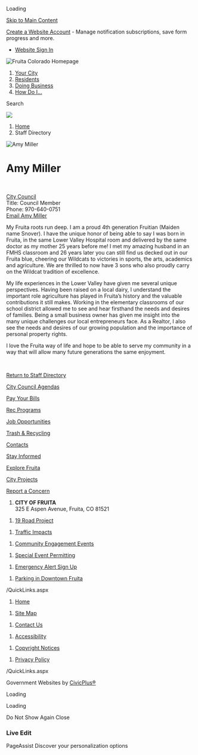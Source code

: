 Loading

[Skip to Main Content](https://www.fruita.org/directory.aspx?eid=33%2F)

[Create a Website Account](https://www.fruita.org/MyAccount/ProfileCreate) - Manage notification subscriptions, save form progress and more.   

- [Website Sign In](https://www.fruita.org/MyAccount)

![Fruita Colorado Homepage](https://www.fruita.org/ImageRepository/Document?documentID=2679)

1. [Your City](https://www.fruita.org/27/Your-City)
2. [Residents](https://www.fruita.org/31/Residents)
3. [Doing Business](https://www.fruita.org/35/Doing-Business)
4. [How Do I...](https://www.fruita.org/9/How-Do-I)

Search

![](https://www.fruita.org/ImageRepository/Document?documentID=2686)

1. [Home](https://www.fruita.org)
2. Staff Directory

![Amy Miller](https://www.fruita.org/ImageRepository/Document?documentID=2798 "Amy Miller")

# Amy Miller

 

[City Council](https://www.fruita.org/Directory.aspx?DID=12)  
Title: Council Member  
Phone: 970-640-0751  
[Email Amy Miller](mailto:amiller@fruita.org)

My Fruita roots run deep. I am a proud 4th generation Fruitian (Maiden name Snover). I have the unique honor of being able to say I was born in Fruita, in the same Lower Valley Hospital room and delivered by the same doctor as my mother 25 years before me! I met my amazing husband in an FMHS classroom and 26 years later you can still find us decked out in our Fruita blue, cheering our Wildcats to victories in sports, the arts, academics and agriculture. We are thrilled to now have 3 sons who also proudly carry on the Wildcat tradition of excellence.

My life experiences in the Lower Valley have given me several unique perspectives. Having been raised on a local dairy, I understand the important role agriculture has played in Fruita’s history and the valuable contributions it still makes. Working in the elementary classrooms of our school district allowed me to see and hear firsthand the needs and desires of families. Being a small business owner has given me insight into the many unique challenges our local entrepreneurs face. As a Realtor, I also see the needs and desires of our growing population and the importance of personal property rights.

I love the Fruita way of life and hope to be able to serve my community in a way that will allow many future generations the same enjoyment.

 

[Return to Staff Directory](https://www.fruita.org/Directory.aspx)

[City Council Agendas](https://www.fruita.org/729)

[Pay Your Bills](https://www.fruita.org/582)

[Rec Programs](https://fruita.activityreg.com/ClientPage_t2.wcs)

[Job Opportunities](https://co-fruita.civicplus.com/590/Job-Opportunities)

[Trash &amp; Recycling](https://www.fruita.org/651/Trash-Collection-Recycle-Services)

[Contacts](https://www.fruita.org/directory.aspx)

[Stay Informed](https://www.fruita.org/list.aspx)

[Explore Fruita](https://gofruita.com)

[City Projects](https://www.fruita.org/Facilities/Facility/PrepopulatedSearch?isReservableOnly=false&categoryIDs=3)

[Report a Concern](https://www.fruita.org/749/Report-a-Concern)

<!--THE END-->

1. **CITY OF FRUITA**  
   325 E Aspen Avenue, Fruita, CO 81521

<!--THE END-->

1. [19 Road Project](https://www.fruita.org/Facilities/Facility/Details/19-Road-Improvement-Project-26)

<!--THE END-->

1. [Traffic Impacts](https://www.fruita.org/721/Traffic-Impacts-from-Projects)

<!--THE END-->

1. [Community Engagement Events](https://www.fruita.org/645/Community-Engagement)

<!--THE END-->

1. [Special Event Permitting](https://www.fruita.org/715/Special-Event-Permit-Application)

<!--THE END-->

1. [Emergency Alert Sign Up](https://member.everbridge.net/892807736721759/login)

<!--THE END-->

1. [Parking in Downtown Fruita](https://www.fruita.org/634/Transportation-Traffic)

/QuickLinks.aspx

1. [Home](https://www.fruita.org)

<!--THE END-->

1. [Site Map](https://www.fruita.org/sitemap)

<!--THE END-->

1. [Contact Us](https://www.fruita.org/directory.aspx)

<!--THE END-->

1. [Accessibility](https://www.fruita.org/site/accessibility)

<!--THE END-->

1. [Copyright Notices](https://www.fruita.org/copyright)

<!--THE END-->

1. [Privacy Policy](https://www.fruita.org/site/privacy)

/QuickLinks.aspx

Government Websites by [CivicPlus®](https://connect.civicplus.com/referral)

Loading

Loading

Do Not Show Again Close

### Live Edit

PageAssist Discover your personalization options